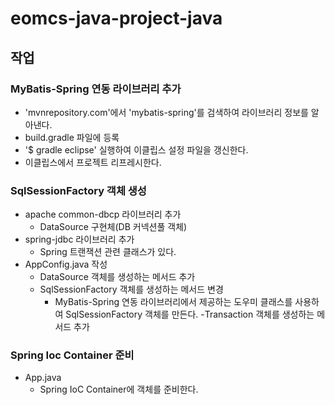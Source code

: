 # eomcs-java-project-java

## 작업

### MyBatis-Spring 연동 라이브러리 추가

- 'mvnrepository.com'에서 'mybatis-spring'를 검색하여 라이브러리 정보를 알아낸다.
- build.gradle 파일에 등록
- '$ gradle eclipse' 실행하여 이클립스 설정 파일을 갱신한다.
- 이클립스에서 프로젝트 리프레시한다.

### SqlSessionFactory 객체 생성

- apache common-dbcp 라이브러리 추가
    - DataSource 구현체(DB 커넥션풀 객체)
- spring-jdbc 라이브러리 추가
    - Spring 트랜잭션 관련 클래스가 있다.
- AppConfig.java 작성
    - DataSource 객체를 생성하는 메서드 추가
    - SqlSessionFactory 객체를 생성하는 메서드 변경
        - MyBatis-Spring 연동 라이브러리에서 제공하는 도우미 클래스를 사용하여 SqlSessionFactory 객체를 만든다.
    -Transaction 객체를 생성하는 메서드 추가

### Spring Ioc Container 준비

- App.java
    - Spring IoC Container에 객체를 준비한다.
